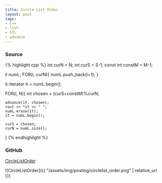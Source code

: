 ```yaml
---
title: Circle List Order
layout: post
tags:
- C++
- list
- STL
- advance
---
```


### Source

{% highlight cpp %}
int curN = N;
int curS = S-1;
const int constM = M-1;

li numL;
FOR(i, curN){
    numL.push_back(i+1);
}

li::iterator it = numL.begin();

FOR(i, N){
    int chosen = (curS+constM)%curN;
    
    advance(it, chosen);
    cout << *it << " ";
    numL.erase(it);
    it = numL.begin();
    
    curS = chosen;
    curN = numL.size();
}
{% endhighlight %}

### GitHub

[CircleListOrder](https://github.com/coolwindjo/RefCodes/tree/master/AlgoGuruProject/Cpp/Done/CircleListOrder "CircleListOrder")

![CircleListOrder]({{ "/assets/img/posting/circlelist_order.png" | relative_url }})
